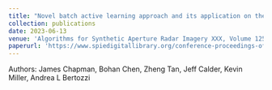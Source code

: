 ```yaml
---
title: "Novel batch active learning approach and its application on the synthetic aperture radar datasets"
collection: publications
date: 2023-06-13
venue: 'Algorithms for Synthetic Aperture Radar Imagery XXX, Volume 12520'
paperurl: 'https://www.spiedigitallibrary.org/conference-proceedings-of-spie/12520/125200B/Novel-batch-active-learning-approach-and-its-application-on-the/10.1117/12.2662393.short'
---
```

Authors: James Chapman, Bohan Chen, Zheng Tan, Jeff Calder, Kevin Miller, Andrea L Bertozzi
